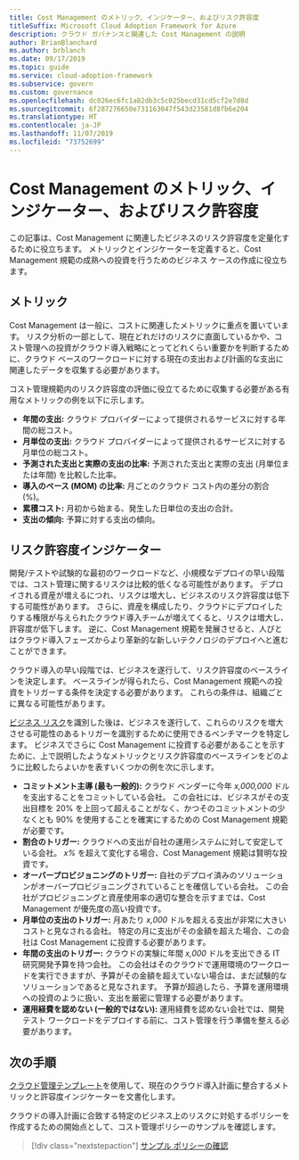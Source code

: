 ```yaml
---
title: Cost Management のメトリック、インジケーター、およびリスク許容度
titleSuffix: Microsoft Cloud Adoption Framework for Azure
description: クラウド ガバナンスと関連した Cost Management の説明
author: BrianBlanchard
ms.author: brblanch
ms.date: 09/17/2019
ms.topic: guide
ms.service: cloud-adoption-framework
ms.subservice: govern
ms.custom: governance
ms.openlocfilehash: dc026ec6fc1a82db3c5c025becd31cd5cf2e7d8d
ms.sourcegitcommit: 6f287276650e731163047f543d23581d8fb6e204
ms.translationtype: HT
ms.contentlocale: ja-JP
ms.lasthandoff: 11/07/2019
ms.locfileid: "73752699"
---
```

# <a name="cost-management-metrics-indicators-and-risk-tolerance"></a>Cost Management のメトリック、インジケーター、およびリスク許容度

この記事は、Cost Management に関連したビジネスのリスク許容度を定量化するために役立ちます。 メトリックとインジケーターを定義すると、Cost Management 規範の成熟への投資を行うためのビジネス ケースの作成に役立ちます。

## <a name="metrics"></a>メトリック

Cost Management は一般に、コストに関連したメトリックに重点を置いています。 リスク分析の一部として、現在どれだけのリスクに直面しているかや、コスト管理への投資がクラウド導入戦略にとってどれくらい重要かを判断するために、クラウド ベースのワークロードに対する現在の支出および計画的な支出に関連したデータを収集する必要があります。

コスト管理規範内のリスク許容度の評価に役立てるために収集する必要がある有用なメトリックの例を以下に示します。

- **年間の支出:** クラウド プロバイダーによって提供されるサービスに対する年間の総コスト。
- **月単位の支出:** クラウド プロバイダーによって提供されるサービスに対する月単位の総コスト。
- **予測された支出と実際の支出の比率:** 予測された支出と実際の支出 (月単位または年間) を比較した比率。
- **導入のペース (MOM) の比率:** 月ごとのクラウド コスト内の差分の割合 (%)。
- **累積コスト:** 月初から始まる、発生した日単位の支出の合計。
- **支出の傾向:** 予算に対する支出の傾向。

## <a name="risk-tolerance-indicators"></a>リスク許容度インジケーター

開発/テストや試験的な最初のワークロードなど、小規模なデプロイの早い段階では、コスト管理に関するリスクは比較的低くなる可能性があります。 デプロイされる資産が増えるにつれ、リスクは増大し、ビジネスのリスク許容度は低下する可能性があります。 さらに、資産を構成したり、クラウドにデプロイしたりする権限が与えられたクラウド導入チームが増えてくると、リスクは増大し、許容度が低下します。 逆に、Cost Management 規範を発展させると、人びとはクラウド導入フェーズからより革新的な新しいテクノロジのデプロイへと進むことができます。

クラウド導入の早い段階では、ビジネスを遂行して、リスク許容度のベースラインを決定します。 ベースラインが得られたら、Cost Management 規範への投資をトリガーする条件を決定する必要があります。 これらの条件は、組織ごとに異なる可能性があります。

[ビジネス リスク](./business-risks.md)を識別した後は、ビジネスを遂行して、これらのリスクを増大させる可能性のあるトリガーを識別するために使用できるベンチマークを特定します。 ビジネスでさらに Cost Management に投資する必要があることを示すために、上で説明したようなメトリックとリスク許容度のベースラインをどのように比較したらよいかを表すいくつかの例を次に示します。

- **コミットメント主導 (最も一般的):** クラウド ベンダーに今年 _x,000,000_ ドルを支出することをコミットしている会社。 この会社には、ビジネスがその支出目標を 20% を上回って超えることがなく、かつそのコミットメントの少なくとも 90% を使用することを確実にするための Cost Management 規範が必要です。
- **割合のトリガー:** クラウドへの支出が自社の運用システムに対して安定している会社。 _x%_ を超えて変化する場合、Cost Management 規範は賢明な投資です。
- **オーバープロビジョニングのトリガー:** 自社のデプロイ済みのソリューションがオーバープロビジョニングされていることを確信している会社。 この会社がプロビジョニングと資産使用率の適切な整合を示すまでは、Cost Management が優先度の高い投資です。
- **月単位の支出のトリガー:** 月あたり _x,000_ ドルを超える支出が非常に大きいコストと見なされる会社。 特定の月に支出がその金額を超えた場合、この会社は Cost Management に投資する必要があります。
- **年間の支出のトリガー:** クラウドの実験に年間 _x,000_ ドルを支出できる IT 研究開発予算を持つ会社。 この会社はそのクラウドで運用環境のワークロードを実行できますが、予算がその金額を超えていない場合は、まだ試験的なソリューションであると見なされます。 予算が超過したら、予算を運用環境への投資のように扱い、支出を厳密に管理する必要があります。
- **運用経費を認めない (一般的ではない):** 運用経費を認めない会社では、開発テスト ワークロードをデプロイする前に、コスト管理を行う準備を整える必要があります。

## <a name="next-steps"></a>次の手順

[クラウド管理テンプレート](./template.md)を使用して、現在のクラウド導入計画に整合するメトリックと許容度インジケーターを文書化します。

クラウドの導入計画に合致する特定のビジネス上のリスクに対処するポリシーを作成するための開始点として、コスト管理ポリシーのサンプルを確認します。

> [!div class="nextstepaction"]
> [サンプル ポリシーの確認](./policy-statements.md)
